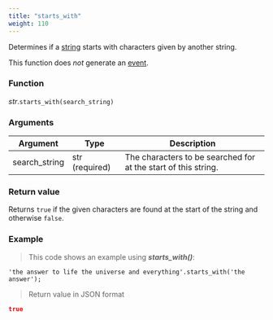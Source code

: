 ```yaml
---
title: "starts_with"
weight: 110
---
```


Determines if a [string](..) starts with characters given by another string.

This function does *not* generate an [event](../../../overview/events).

### Function

*str*.`starts_with(search_string)`

### Arguments

Argument | Type | Description
-------- | ---- | -----------
search_string | str (required) | The characters to be searched for at the start of this string.

### Return value

Returns `true` if the given characters are found at the start of the string and otherwise `false`.

### Example

> This code shows an example using ***starts_with()***:

```thingsdb,json_response
'the answer to life the universe and everything'.starts_with('the answer');
```

> Return value in JSON format

```json
true
```
